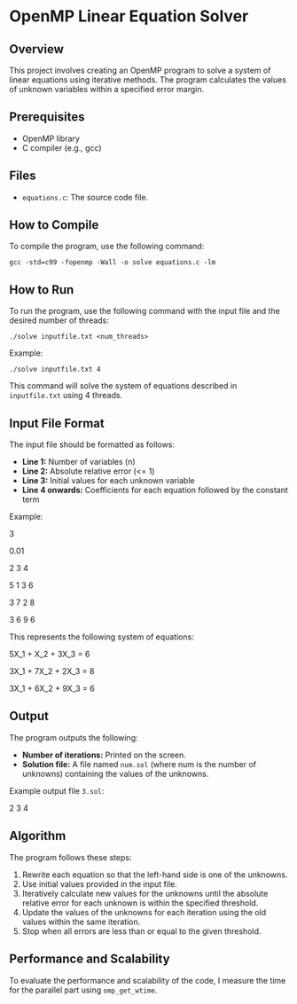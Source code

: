 # OpenMP Linear Equation Solver

## Overview

This project involves creating an OpenMP program to solve a system of linear equations using iterative methods. The program calculates the values of unknown variables within a specified error margin.

## Prerequisites

  - OpenMP library
  - C compiler (e.g., gcc)

## Files

  - `equations.c`: The source code file.

## How to Compile

To compile the program, use the following command:

`gcc -std=c99 -fopenmp -Wall -o solve equations.c -lm`

## How to Run

To run the program, use the following command with the input file and the desired number of threads:

`./solve inputfile.txt <num_threads>`

Example:

`./solve inputfile.txt 4`

This command will solve the system of equations described in `inputfile.txt` using 4 threads.

## Input File Format

The input file should be formatted as follows:

  - **Line 1:** Number of variables (n)
  - **Line 2:** Absolute relative error (<= 1)
  - **Line 3:** Initial values for each unknown variable
  - **Line 4 onwards:** Coefficients for each equation followed by the constant term

Example:


3

0.01

2 3 4

5 1 3 6

3 7 2 8

3 6 9 6


This represents the following system of equations:

5X_1 + X_2 + 3X_3 = 6

3X_1 + 7X_2 + 2X_3 = 8

3X_1 + 6X_2 + 9X_3 = 6

## Output

The program outputs the following:
  - **Number of iterations:** Printed on the screen.
  - **Solution file:** A file named `num.sol` (where num is the number of unknowns) containing the values of the unknowns.

Example output file `3.sol`:

2
3
4

## Algorithm

The program follows these steps:

  1. Rewrite each equation so that the left-hand side is one of the unknowns.
  2. Use initial values provided in the input file.
  3. Iteratively calculate new values for the unknowns until the absolute relative error for each unknown is within the specified threshold.
  4. Update the values of the unknowns for each iteration using the old values within the same iteration.
  5. Stop when all errors are less than or equal to the given threshold.

## Performance and Scalability

To evaluate the performance and scalability of the code, I measure the time for the parallel part using `omp_get_wtime`.
